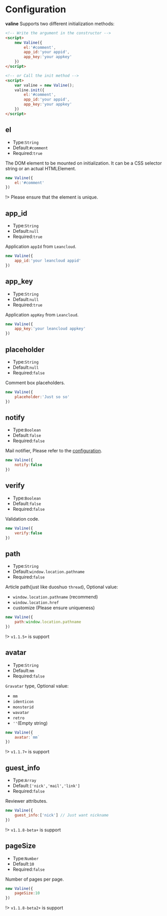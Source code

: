 # Configuration

**valine** Supports two different initialization methods:
```html
<!-- Write the argument in the constructor -->
<script>
    new Valine({
        el:'#comment',
        app_id:'your appid',
        app_key:'your appkey'
    })
</script>

<!-- or Call the init method -->
<script>
    var valine = new Valine();
    valine.init({
        el:'#comment',
        app_id:'your appid',
        app_key:'your appkey'
    })
</script>
```

## el
- Type:`String`
- Default:`#comment`
- Required:`true`

The DOM element to be mounted on initialization. It can be a CSS selector string or an actual HTMLElement.
```js
new Valine({
    el:'#comment'
})
```
!> Please ensure that the element is unique.

## app_id
- Type:`String`
- Default:`null`
- Required:`true`

Application `appId` from `Leancloud`.
```js
new Valine({
    app_id:'your leancloud appid'
})
```

## app_key
- Type:`String`
- Default:`null`
- Required:`true`

Application `appKey` from `Leancloud`.
```js
new Valine({
    app_key:'your leancloud appkey'
})
```

## placeholder
- Type:`String`
- Default:`null`
- Required:`false`

Comment box placeholders.
```js
new Valine({
    placeholder:'Just so so'
})
```

## notify
- Type:`Boolean`
- Default:`false`
- Required:`false`

Mail notifier, Please refer to the [configuration](https://github.com/xCss/Valine/wiki/Valine-%E8%AF%84%E8%AE%BA%E7%B3%BB%E7%BB%9F%E4%B8%AD%E7%9A%84%E9%82%AE%E4%BB%B6%E6%8F%90%E9%86%92%E8%AE%BE%E7%BD%AE).
```js
new Valine({
    notify:false
})
```

## verify
- Type:`Boolean`
- Default:`false`
- Required:`false`

Validation code.
```js
new Valine({
    verify:false
})
```

## path
- Type:`String`
- Default:`window.location.pathname`
- Required:`false`

Article path(just like duoshuo `thread`), Optional value:
- `window.location.pathname` (recommend)
- `window.location.href`
- customize (Please ensure uniqueness)

```js
new Valine({
    path:window.location.pathname
})
```
!> `v1.1.5+` is support

## avatar
- Type:`String`
- Default:`mm`
- Required:`false`

`Gravatar` type, Optional value:
- `mm`
- `identicon`
- `monsterid`
- `wavatar`
- `retro`
- `''`(Empty string)

```js
new Valine({
    avatar:`mm`
})
```
!> `v1.1.7+` is support


## guest_info
- Type:`Array`
- Default:`['nick','mail','link']`
- Required:`false`

Reviewer attributes.

```js
new Valine({
    guest_info:['nick'] // Just want nickname
})
```
!> `v1.1.8-beta+` is support


## pageSize
- Type:`Number`
- Default:`10`
- Required:`false`

Number of pages per page.

```js
new Valine({
    pageSize:10
})
```
!> `v1.1.8-beta2+` is support